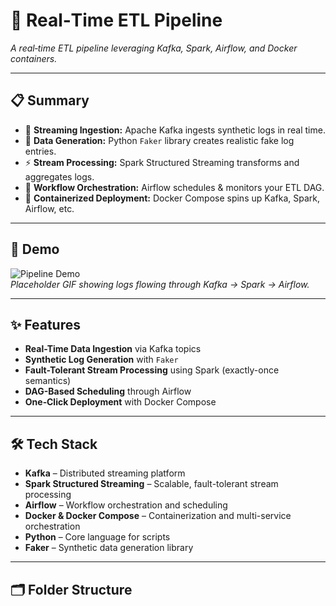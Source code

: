 # 🚀 Real‑Time ETL Pipeline  
*A real‑time ETL pipeline leveraging Kafka, Spark, Airflow, and Docker containers.*  

---

## 📋 Summary  
- 🔄 **Streaming Ingestion:** Apache Kafka ingests synthetic logs in real time.  
- 🤖 **Data Generation:** Python `Faker` library creates realistic fake log entries.  
- ⚡ **Stream Processing:** Spark Structured Streaming transforms and aggregates logs.  
- 📆 **Workflow Orchestration:** Airflow schedules & monitors your ETL DAG.  
- 🐳 **Containerized Deployment:** Docker Compose spins up Kafka, Spark, Airflow, etc.

---

## 🎥 Demo  
![Pipeline Demo](demo.gif)  
*Placeholder GIF showing logs flowing through Kafka → Spark → Airflow.*

---

## ✨ Features  
- **Real-Time Data Ingestion** via Kafka topics  
- **Synthetic Log Generation** with `Faker`  
- **Fault-Tolerant Stream Processing** using Spark (exactly-once semantics)  
- **DAG-Based Scheduling** through Airflow  
- **One‑Click Deployment** with Docker Compose  

---

## 🛠 Tech Stack  
- **Kafka** – Distributed streaming platform  
- **Spark Structured Streaming** – Scalable, fault-tolerant stream processing  
- **Airflow** – Workflow orchestration and scheduling  
- **Docker & Docker Compose** – Containerization and multi-service orchestration  
- **Python** – Core language for scripts  
- **Faker** – Synthetic data generation library  

---

## 🗂️ Folder Structure  
